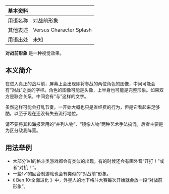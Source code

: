 |  **基本资料**  ||
|---|---|
|用语名称  |  对战前形象   |
|其他表述  |  Versus Character Splash   |
|用语出处  |  未知   |
  
**对战前形象** 是一种视觉效果。

##  本义简介

在进入真正的战斗前，屏幕上会出现即将参战的两位角色的图像，中间可能会有“对战”之类的字样。角色的图像可能是头像，上半身也可能是完整形象。如果双方是联合关系，中间会有“与”这样的文字。

虽然这样可能会打乱节奏，一开始大概也只是省经费的行为，但是它看起来足够酷，以至于现在还没有失去流行地位。

请不要将其和海报常用的“并列人物”、“镜像人物”两种艺术手法搞混，后者主要是为区分敌我阵营。

##  用法举例

  * 大部分1v1的格斗类游戏都会有类似的出现，有的时候还会有画外音“开打！”或者“对抗！”。 
  * 一些1v1的回合制游戏也会有类似的“对战前”形象。 
  * 《  Ben 10:全面进化  》中，外星人的地下格斗大赛每次开始就会放一段“对战前形象”。 